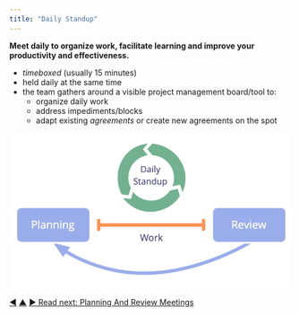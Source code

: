 ```yaml
---
title: "Daily Standup"
---
```



**Meet daily to organize work, facilitate learning and improve your productivity and effectiveness.**

-   <dfn data-info="Timebox: A fixed period of time spent focused on a specific activity (which is not necessarily finished by the end of the timebox).">timeboxed</dfn> (usually 15 minutes)
-   held daily at the same time
-   the team gathers around a visible project management board/tool to:
    -   organize daily work
    -   address impediments/blocks
    -   adapt existing <dfn data-info="Agreement: An agreed upon guideline, process, protocol or policy designed to guide the flow of value.">agreements</dfn> or create new agreements on the spot

![Daily standup is an essential meeting for self-organizing teams.](img/meetings/planning-review-standup.png)


<div class="bottom-nav">
<a href="retrospective.html" title="Back to: Retrospective">◀</a> <a href="focused-interactions.html" title="Up: Focused Interactions">▲</a> <a href="planning-and-review-meetings.html" title="Read next: Planning And Review Meetings">▶ Read next: Planning And Review Meetings</a>
</div>


<script type="text/javascript">
Mousetrap.bind('g n', function() {
    window.location.href = 'planning-and-review-meetings.html';
    return false;
});
</script>

